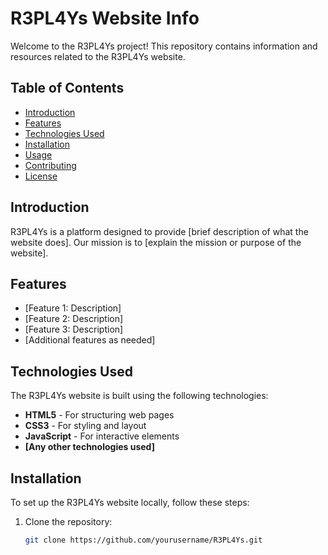 # R3PL4Ys Website Info

Welcome to the R3PL4Ys project! This repository contains information and resources related to the R3PL4Ys website.

## Table of Contents

- [Introduction](#introduction)
- [Features](#features)
- [Technologies Used](#technologies-used)
- [Installation](#installation)
- [Usage](#usage)
- [Contributing](#contributing)
- [License](#license)

## Introduction

R3PL4Ys is a platform designed to provide [brief description of what the website does]. Our mission is to [explain the mission or purpose of the website].

## Features

- [Feature 1: Description]
- [Feature 2: Description]
- [Feature 3: Description]
- [Additional features as needed]

## Technologies Used

The R3PL4Ys website is built using the following technologies:

- **HTML5** - For structuring web pages
- **CSS3** - For styling and layout
- **JavaScript** - For interactive elements
- **[Any other technologies used]**

## Installation

To set up the R3PL4Ys website locally, follow these steps:

1. Clone the repository:
   ```bash
   git clone https://github.com/yourusername/R3PL4Ys.git
